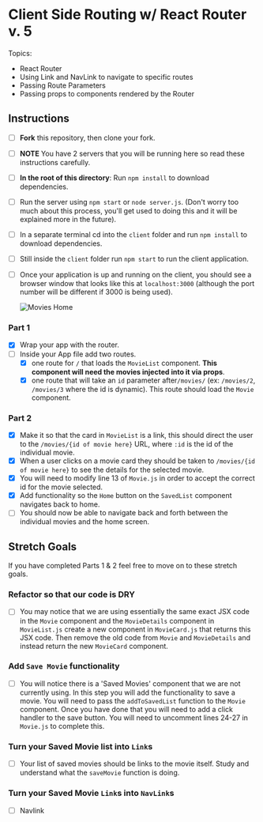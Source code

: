 # Client Side Routing w/ React Router v. 5

Topics:

* React Router
* Using Link and NavLink to navigate to specific routes
* Passing Route Parameters
* Passing props to components rendered by the Router

## Instructions

- [ ] **Fork** this repository, then clone your fork.
- [ ] **NOTE** You have 2 servers that you will be running here so read these instructions carefully.
- [ ] **In the root of this directory**: Run `npm install` to download dependencies.
- [ ] Run the server using `npm start` or `node server.js`. (Don't worry too much about this process, you'll get used to doing this and it will be explained more in the future).
- [ ] In a separate terminal cd into the `client` folder and run `npm install` to download dependencies.
- [ ] Still inside the `client` folder run `npm start` to run the client application.

- [ ] Once your application is up and running on the client, you should see a browser window that looks like this at `localhost:3000` (although the port number will be different if 3000 is being used).

  ![Movies Home](https://ibin.co/3xhmmHVl9BKF.png)

### Part 1

- [x] Wrap your app with the router.
- [ ] Inside your App file add two routes.
  - [x] one route for `/` that loads the `MovieList` component. **This component will need the movies injected into it via props**.
  - [x] one route that will take an `id` parameter after`/movies/` (ex: `/movies/2`, `/movies/3` where the id is dynamic). This route should load the `Movie` component.

### Part 2

- [x] Make it so that the card in `MovieList` is a link, this should direct the user to the `/movies/{id of movie here}` URL, where `:id` is the id of the individual movie.
- [x] When a user clicks on a movie card they should be taken to `/movies/{id of movie here}` to see the details for the selected movie.
- [x] You will need to modify line 13 of `Movie.js` in order to accept the correct id for the movie selected.
- [x] Add functionality so the `Home` button on the `SavedList` component navigates back to home.
- [ ] You should now be able to navigate back and forth between the individual movies and the home screen.

## Stretch Goals

If you have completed Parts 1 & 2 feel free to move on to these stretch goals.

### Refactor so that our code is DRY

- [ ] You may notice that we are using essentially the same exact JSX code in the `Movie` component and the `MovieDetails` component in `MovieList.js` create a new component in `MovieCard.js` that returns this JSX code. Then remove the old code from `Movie` and `MovieDetails` and instead return the new `MovieCard` component.

### Add `Save Movie` functionality

- [ ] You will notice there is a 'Saved Movies' component that we are not currently using. In this step you will add the functionality to save a movie. You will need to pass the `addToSavedList` function to the `Movie` component. Once you have done that you will need to add a click handler to the save button. You will need to uncomment lines 24-27 in `Movie.js` to complete this. 

### Turn your Saved Movie list into `Link`s

- [ ] Your list of saved movies should be links to the movie itself. Study and understand what the `saveMovie` function is doing.

### Turn your Saved Movie `Link`s into `NavLink`s

- [ ] Navlink
